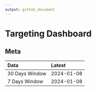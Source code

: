 ```yaml
---
output: github_document
---
```


# Targeting Dashboard



## Meta


|Data           |Latest     |
|:--------------|:----------|
|30 Days Window |2024-01-08 |
|7 Days Window  |2024-01-08 |
